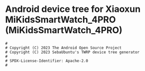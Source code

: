 # Android device tree for Xiaoxun MiKidsSmartWatch_4PRO (MiKidsSmartWatch_4PRO)

```
#
# Copyright (C) 2023 The Android Open Source Project
# Copyright (C) 2023 SebaUbuntu's TWRP device tree generator
#
# SPDX-License-Identifier: Apache-2.0
#
```
